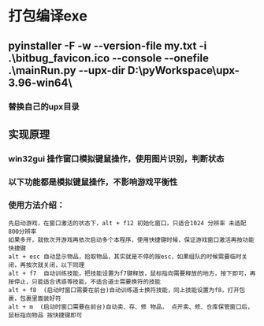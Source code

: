 #  打包编译exe
## pyinstaller  -F -w --version-file my.txt -i .\bitbug_favicon.ico --console --onefile .\mainRun.py --upx-dir D:\pyWorkspace\upx-3.96-win64\
### 替换自己的upx目录

## 实现原理
### win32gui 操作窗口模拟键鼠操作，使用图片识别，判断状态

### 以下功能都是模拟键鼠操作，不影响游戏平衡性
### 使用方法介绍：
    先启动游戏，在窗口激活的状态下，alt + f12 初始化窗口，只适合1024 分辨率 未适配 800分辨率
    如果多开，就依次开游戏再依次启动多个本程序，使用快捷键时候，保证游戏窗口激活再按功能快捷键
    alt + esc 自动显示物品，拾取物品，其实就是不停的按esc，如果组队的时候需要临时关闭，再按次就关闭，以下同理
    alt + f7  自动训练技能，把技能设置为f7键释放，鼠标指向需要释放的地方，按下即可，再按停止，只能适合诱惑等技能，不适合道士需要换符的技能
    alt + f8  (启动时窗口需要在前台)自动训练道士换符技能，同上技能设置为f8，打开包裹，包裹里面装好符
    alt + m  (启动时窗口需要在前台)自动卖、存、修 物品， 点开卖、修、仓库保管窗口后，鼠标指向物品 按快捷键即可